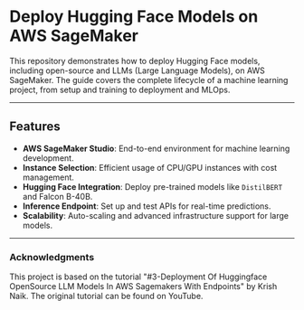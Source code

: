 # Deploy Hugging Face Models on AWS SageMaker

This repository demonstrates how to deploy Hugging Face models, including open-source and LLMs (Large Language Models), on AWS SageMaker. The guide covers the complete lifecycle of a machine learning project, from setup and training to deployment and MLOps.

---

## Features

- **AWS SageMaker Studio**: End-to-end environment for machine learning development.
- **Instance Selection**: Efficient usage of CPU/GPU instances with cost management.
- **Hugging Face Integration**: Deploy pre-trained models like `DistilBERT` and Falcon B-40B.
- **Inference Endpoint**: Set up and test APIs for real-time predictions.
- **Scalability**: Auto-scaling and advanced infrastructure support for large models.

---

### Acknowledgments
This project is based on the tutorial "#3-Deployment Of Huggingface OpenSource LLM Models In AWS Sagemakers With Endpoints" by Krish Naik. The original tutorial can be found on YouTube.
